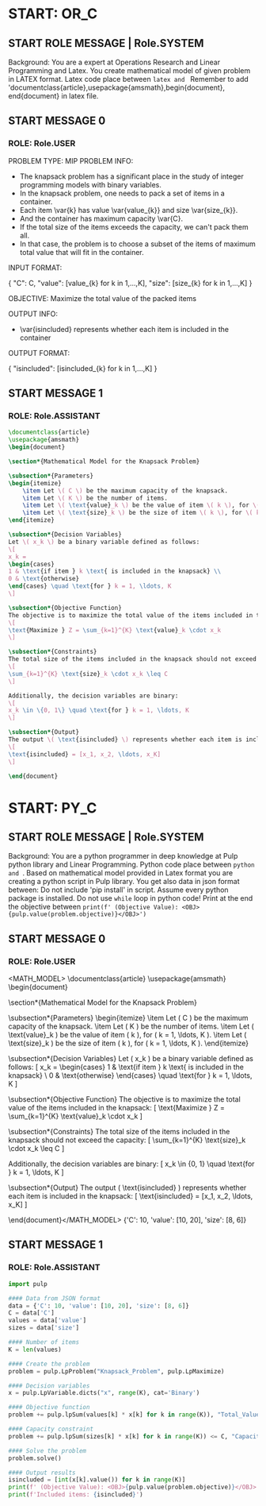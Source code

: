 # START: OR_C 
## START ROLE MESSAGE | Role.SYSTEM 
Background: You are a expert at Operations Research and Linear Programming and Latex. You create mathematical model of given problem in LATEX format. Latex code place between ```latex and ``` Remember to add 'documentclass{article},usepackage{amsmath},begin{document}, end{document} in latex file. 
## START MESSAGE 0 
### ROLE: Role.USER
<DESCRIPTION>
PROBLEM TYPE: MIP
PROBLEM INFO:

- The knapsack problem has a significant place in the study of integer programming models with binary variables. 
- In the knapsack problem, one needs to pack a set of items in a container.
- Each item \var{k} has value \var{value_{k}} and size \var{size_{k}}.
- And the container has maximum capacity \var{C}. 
- If the total size of the items exceeds the capacity, we can't pack them all. 
- In that case, the problem is to choose a subset of the items of maximum total value that will fit in the container. 

INPUT FORMAT:

{
	"C": C,
	"value": [value_{k} for k in 1,...,K],
	"size": [size_{k} for k in 1,...,K]
}


OBJECTIVE: Maximize the total value of the packed items

OUTPUT INFO:

- \var{isincluded} represents whether each item is included in the container

OUTPUT FORMAT:

{
	"isincluded": [isincluded_{k} for k in 1,...,K]
}
</DESCRIPTION>


## START MESSAGE 1 
### ROLE: Role.ASSISTANT
```latex
\documentclass{article}
\usepackage{amsmath}
\begin{document}

\section*{Mathematical Model for the Knapsack Problem}

\subsection*{Parameters}
\begin{itemize}
    \item Let \( C \) be the maximum capacity of the knapsack.
    \item Let \( K \) be the number of items.
    \item Let \( \text{value}_k \) be the value of item \( k \), for \( k = 1, \ldots, K \).
    \item Let \( \text{size}_k \) be the size of item \( k \), for \( k = 1, \ldots, K \).
\end{itemize}

\subsection*{Decision Variables}
Let \( x_k \) be a binary variable defined as follows:
\[
x_k = 
\begin{cases} 
1 & \text{if item } k \text{ is included in the knapsack} \\
0 & \text{otherwise}
\end{cases} \quad \text{for } k = 1, \ldots, K
\]

\subsection*{Objective Function}
The objective is to maximize the total value of the items included in the knapsack:
\[
\text{Maximize } Z = \sum_{k=1}^{K} \text{value}_k \cdot x_k
\]

\subsection*{Constraints}
The total size of the items included in the knapsack should not exceed the capacity:
\[
\sum_{k=1}^{K} \text{size}_k \cdot x_k \leq C
\]

Additionally, the decision variables are binary:
\[
x_k \in \{0, 1\} \quad \text{for } k = 1, \ldots, K
\]

\subsection*{Output}
The output \( \text{isincluded} \) represents whether each item is included in the knapsack:
\[
\text{isincluded} = [x_1, x_2, \ldots, x_K]
\]

\end{document}
```

# START: PY_C 
## START ROLE MESSAGE | Role.SYSTEM 
Background: You are a python programmer in deep knowledge at Pulp python library and Linear Programming. Python code place between ```python and ```. Based on mathematical model provided in Latex format you are creating a python script in Pulp library. You get also data in json format between: <DATA></DATA> Do not include 'pip install' in script. Assume every python package is installed. Do not use `while` loop in python code! Print at the end the objective between <OBJ></OBJ> `print(f' (Objective Value): <OBJ>{pulp.value(problem.objective)}</OBJ>')` 
## START MESSAGE 0 
### ROLE: Role.USER
<MATH_MODEL>
\documentclass{article}
\usepackage{amsmath}
\begin{document}

\section*{Mathematical Model for the Knapsack Problem}

\subsection*{Parameters}
\begin{itemize}
    \item Let \( C \) be the maximum capacity of the knapsack.
    \item Let \( K \) be the number of items.
    \item Let \( \text{value}_k \) be the value of item \( k \), for \( k = 1, \ldots, K \).
    \item Let \( \text{size}_k \) be the size of item \( k \), for \( k = 1, \ldots, K \).
\end{itemize}

\subsection*{Decision Variables}
Let \( x_k \) be a binary variable defined as follows:
\[
x_k = 
\begin{cases} 
1 & \text{if item } k \text{ is included in the knapsack} \\
0 & \text{otherwise}
\end{cases} \quad \text{for } k = 1, \ldots, K
\]

\subsection*{Objective Function}
The objective is to maximize the total value of the items included in the knapsack:
\[
\text{Maximize } Z = \sum_{k=1}^{K} \text{value}_k \cdot x_k
\]

\subsection*{Constraints}
The total size of the items included in the knapsack should not exceed the capacity:
\[
\sum_{k=1}^{K} \text{size}_k \cdot x_k \leq C
\]

Additionally, the decision variables are binary:
\[
x_k \in \{0, 1\} \quad \text{for } k = 1, \ldots, K
\]

\subsection*{Output}
The output \( \text{isincluded} \) represents whether each item is included in the knapsack:
\[
\text{isincluded} = [x_1, x_2, \ldots, x_K]
\]

\end{document}</MATH_MODEL>
<DATA>
{'C': 10, 'value': [10, 20], 'size': [8, 6]}</DATA>


## START MESSAGE 1 
### ROLE: Role.ASSISTANT
```python
import pulp

#### Data from JSON format
data = {'C': 10, 'value': [10, 20], 'size': [8, 6]}
C = data['C']
values = data['value']
sizes = data['size']

#### Number of items
K = len(values)

#### Create the problem
problem = pulp.LpProblem("Knapsack_Problem", pulp.LpMaximize)

#### Decision variables
x = pulp.LpVariable.dicts("x", range(K), cat='Binary')

#### Objective function
problem += pulp.lpSum(values[k] * x[k] for k in range(K)), "Total_Value"

#### Capacity constraint
problem += pulp.lpSum(sizes[k] * x[k] for k in range(K)) <= C, "Capacity_Constraint"

#### Solve the problem
problem.solve()

#### Output results
isincluded = [int(x[k].value()) for k in range(K)]
print(f' (Objective Value): <OBJ>{pulp.value(problem.objective)}</OBJ>')
print(f'Included items: {isincluded}')
```

